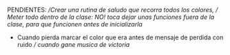 PENDIENTES:
*/Crear una rutina de saludo que recorra todos los colores,*
*/ Meter todo dentro de la clase: NO! toca dejar unas funciones fuera de la clase, para que funcionen antes de inicializarla*
* Cuando pierda marcar el color que era antes de mensaje de perdida con ruido
*/ cuando gane musica de victoria*
